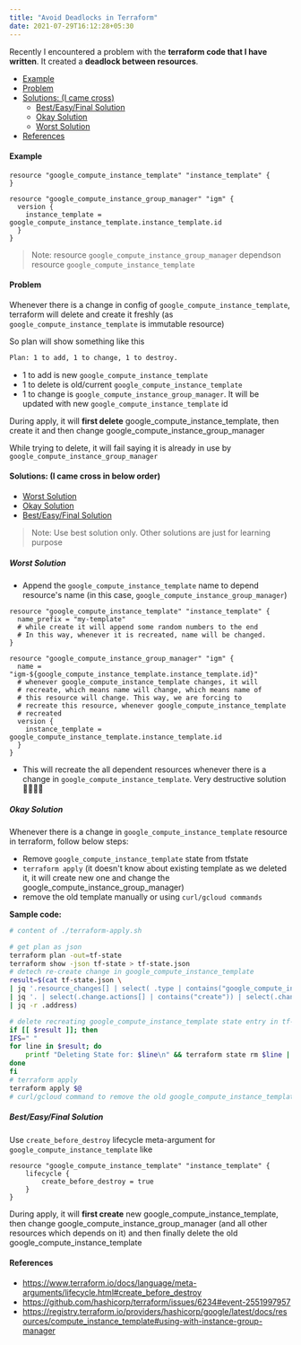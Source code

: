 ```yaml
---
title: "Avoid Deadlocks in Terraform"
date: 2021-07-29T16:12:28+05:30
---
```


Recently I encountered a problem with the **terraform code that I have written**. It created a **deadlock between resources**.

- [Example](#example)
- [Problem](#problem)
- [Solutions: (I came cross)](#solutions-i-came-cross)
  * [Best/Easy/Final Solution](#besteasyfinal-solution)
  * [Okay Solution](#okay-solution)
  * [Worst Solution](#worst-solution)
- [References](#references)

#### Example

```hcl
resource "google_compute_instance_template" "instance_template" {
}

resource "google_compute_instance_group_manager" "igm" {
  version {
    instance_template = google_compute_instance_template.instance_template.id
  }
}
```
> Note: resource `google_compute_instance_group_manager` dependson resource `google_compute_instance_template`

#### Problem
Whenever there is a change in config of `google_compute_instance_template`, terraform will delete and create it freshly (as `google_compute_instance_template` is immutable resource)

So plan will show something like this
```sh
Plan: 1 to add, 1 to change, 1 to destroy.
```

- 1 to add is new `google_compute_instance_template`
- 1 to delete is old/current `google_compute_instance_template`
- 1 to change is `google_compute_instance_group_manager`. It will be updated with new `google_compute_instance_template` id

During apply, it will **first delete** google_compute_instance_template, then create it and then change google_compute_instance_group_manager

While trying to delete, it will fail saying it is already in use by `google_compute_instance_group_manager`

#### Solutions: (I came cross in below order)
- [Worst Solution](#worst-solution)
- [Okay Solution](#okay-solution)
- [Best/Easy/Final Solution](#besteasyfinal-solution)

> Note: Use best solution only. Other solutions are just for learning purpose

##### Worst Solution

- Append the `google_compute_instance_template` name to depend resource's name (in this case, `google_compute_instance_group_manager`)

```hcl
resource "google_compute_instance_template" "instance_template" {
  name_prefix = "my-template"
  # while create it will append some random numbers to the end
  # In this way, whenever it is recreated, name will be changed.
}

resource "google_compute_instance_group_manager" "igm" {
  name = "igm-${google_compute_instance_template.instance_template.id}"
  # whenever google_compute_instance_template changes, it will
  # recreate, which means name will change, which means name of
  # this resource will change. This way, we are forcing to
  # recreate this resource, whenever google_compute_instance_template
  # recreated
  version {
    instance_template = google_compute_instance_template.instance_template.id
  }
}
```
- This will recreate the all dependent resources whenever there is a change in `google_compute_instance_template`. Very destructive solution 🤮🤯😵‍💫

##### Okay Solution

Whenever there is a change in `google_compute_instance_template` resource in terraform, follow below steps:
- Remove `google_compute_instance_template` state from tfstate
- `terraform apply` (it doesn't know about existing template as we deleted it, it will create new one and change the google_compute_instance_group_manager)
- remove the old template manually or using `curl/gcloud commands`

**Sample code:**
```sh
# content of ./terraform-apply.sh

# get plan as json
terraform plan -out=tf-state
terraform show -json tf-state > tf-state.json
# detech re-create change in google_compute_instance_template
result=$(cat tf-state.json \
| jq '.resource_changes[] | select( .type | contains("google_compute_instance_template"))' \
| jq '. | select(.change.actions[] | contains("create")) | select(.change.actions[] | contains("delete"))' \
| jq -r .address)

# delete recreating google_compute_instance_template state entry in tf-state
if [[ $result ]]; then
IFS=" "
for line in $result; do
    printf "Deleting State for: $line\n" && terraform state rm $line || exit 1;
done
fi
# terraform apply
terraform apply $@
# curl/gcloud command to remove the old google_compute_instance_template
```

##### Best/Easy/Final Solution

Use `create_before_destroy` lifecycle meta-argument for `google_compute_instance_template` like
```hcl
resource "google_compute_instance_template" "instance_template" {
    lifecycle {
        create_before_destroy = true
    }
}
```

During apply, it will **first create** new google_compute_instance_template, then change google_compute_instance_group_manager (and all other resources which depends on it) and then finally delete the old google_compute_instance_template

#### References
- https://www.terraform.io/docs/language/meta-arguments/lifecycle.html#create_before_destroy
- https://github.com/hashicorp/terraform/issues/6234#event-2551997957
- https://registry.terraform.io/providers/hashicorp/google/latest/docs/resources/compute_instance_template#using-with-instance-group-manager
